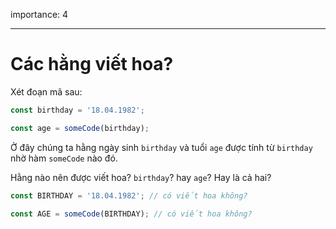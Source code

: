 importance: 4

---

# Các hằng viết hoa?

Xét đoạn mã sau:

```js
const birthday = '18.04.1982';

const age = someCode(birthday);
```

Ở đây chúng ta hằng ngày sinh `birthday` và tuổi `age` được tính từ `birthday` nhờ hàm `someCode` nào đó.

Hằng nào nên được viết hoa? `birthday`? hay `age`? Hay là cả hai?

```js
const BIRTHDAY = '18.04.1982'; // có viết hoa không?

const AGE = someCode(BIRTHDAY); // có viết hoa không?
```

